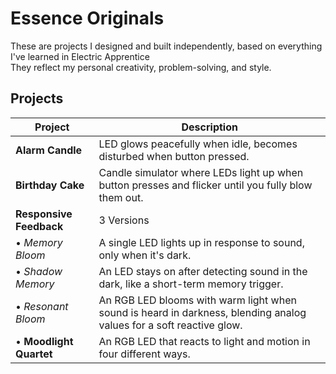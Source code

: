 # Essence Originals

These are projects I designed and built independently, based on everything I've learned in Electric Apprentice<br>
They reflect my personal creativity, problem-solving, and style.

## Projects

| Project                 | Description                                                                                                         |
| ----------------------- | ------------------------------------------------------------------------------------------------------------------- |
| **Alarm Candle**        | LED glows peacefully when idle, becomes disturbed when button pressed.                                              |
| **Birthday Cake**       | Candle simulator where LEDs light up when button presses and flicker until you fully blow them out.                 |
| **Responsive Feedback** | 3 Versions                                                                                                          |
| • *Memory Bloom*        | A single LED lights up in response to sound, only when it's dark.                                                   |
| • *Shadow Memory*       | An LED stays  on after detecting sound in the dark, like a short-term memory trigger.                               |
| • *Resonant Bloom*      | An RGB LED blooms with warm light when sound is heard in darkness, blending analog values for a soft reactive glow. |
| • **Moodlight Quartet** | An RGB LED that reacts to light and motion in four different ways.                                                  |
